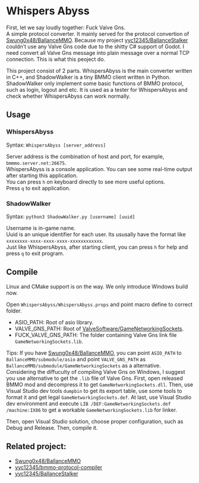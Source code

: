 # Whispers Abyss

First, let we say loudly together: Fuck Valve Gns.  
A simple protocol converter. It mainly served for the protocol convertion of [Swung0x48/BallanceMMO](https://github.com/Swung0x48/BallanceMMO). Because my project [yyc12345/BallanceStalker](https://code.blumia.cn/yyc12345/BallanceStalker) couldn't use any Valve Gns code due to the shitty C# support of Godot. I need convert all Valve Gns message into plain message over a normal TCP connection. This is what this peoject do.

This project consist of 2 parts. WhispersAbyss is the main converter written in C++, and ShadowWalker is a tiny BMMO client written in Python. ShadowWalker only implement some basic functions of BMMO protocol, such as login, logout and etc. It is used as a tester for WhispersAbyss and check whether WhispersAbyss can work normally.

## Usage

### WhispersAbyss

Syntax: `WhispersAbyss [server_address]`

Server address is the combination of host and port, for example, `bmmmo.server.net:26675`.  
WhispersAbyss is a console application. You can see some real-time output after starting this application.  
You can press `h` on keyboard directly to see more useful options.  
Press `q` to exit application.

### ShadowWalker

Syntax: `python3 ShadowWalker.py [username] [uuid]`

Username is in-game name.  
Uuid is an unique identifier for each user. Its ususally have the format like `xxxxxxxx-xxxx-xxxx-xxxx-xxxxxxxxxxxx`.  
Just like WhispersAbyss, after starting client, you can press `h` for help and press `q` to exit program.

## Compile

Linux and CMake support is on the way. We only introduce Windows build now.

Open `WhispersAbyss/WhispersAbyss.props` and point macro define to correct folder.

* ASIO_PATH: Root of asio library.
* VALVE_GNS_PATH: Root of [ValveSoftware/GameNetworkingSockets](https://github.com/ValveSoftware/GameNetworkingSockets).
* FUCK_VALVE_GNS_PATH: The folder containing Valve Gns link file `GameNetworkingSockets.lib`.

Tips: If you have [Swung0x48/BallanceMMO](https://github.com/Swung0x48/BallanceMMO), you can point `ASIO_PATH` to `BallanceMMO/submodule/asio` and point `VALVE_GNS_PATH` as `BallanceMMO/submodule/GameNetworkingSockets` as a alternative.  
Considering the diffuculty of compiling Valve Gns on Windows, I suggest you use alternative to get the `.lib` file of Valve Gns. First, open released BMMO mod and decompress it to get `GameNetworkingSockets.dll`. Then, use Visual Studio dev tools `dumpbin` to get its export table, use some tools to format it and get legal `GameNetworkingSockets.def`. At last, use Visual Studio dev environment and execute `LIB /DEF:GameNetworkingSockets.def /machine:IX86` to get a workable `GameNetworkingSockets.lib` for linker.

Then, open Visual Studio solution, choose proper configuration, such as Debug and Release. Then, compile it.

## Related project:

* [Swung0x48/BallanceMMO](https://github.com/Swung0x48/BallanceMMO)
* [yyc12345/bmmo-protocol-compiler](https://github.com/yyc12345/bmmo-protocol-compiler)
* [yyc12345/BallanceStalker](https://code.blumia.cn/yyc12345/BallanceStalker)

